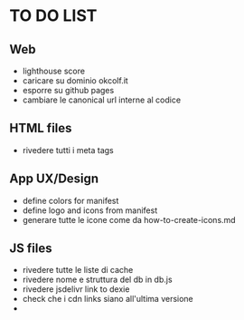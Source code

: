 # TO DO LIST

## Web
- lighthouse score
- caricare su dominio okcolf.it
- esporre su github pages
- cambiare le canonical url interne al codice

## HTML files
- rivedere tutti i meta tags

## App UX/Design
- define colors for manifest  
- define logo and icons  from manifest
- generare tutte le icone come da how-to-create-icons.md

## JS files
- rivedere tutte le liste di cache
- rivedere nome e struttura del db in db.js
- rivedere jsdelivr link to dexie
- check che i cdn links siano all'ultima versione
- 

